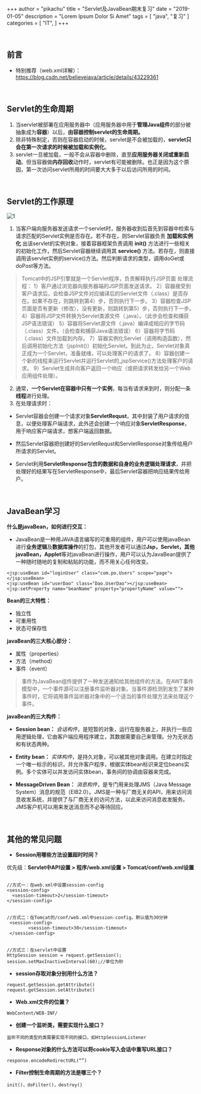 +++
author = "pikachu"
title = "Servlet及JavaBean期末复习"
date = "2019-01-05"
description = "Lorem Ipsum Dolor Si Amet"
tags = [
    "java",
	"复习"
]
categories = [
    "IT",
]
+++


&nbsp;

## 前言

- 特别推荐（web.xml详解）： https://blog.csdn.net/believejava/article/details/43229361

&nbsp;
&nbsp;

## Servlet的生命周期

1. 当servlet被部署在应用服务器中（应用服务器中用于**管理Java组件**的部分被抽象成为**容器**）以后，**由容器控制servlet的生命周期。**
2. 除非特殊制定，否则在容器启动的时候，servlet是不会被加载的，**servlet只会在第一次请求的时候被加载和实例化**。
3. servlet一旦被加载，一般不会从容器中删除，直至**应用服务器关闭或重新启动**。但当容器做**内存回收**动作时，servlet有可能被删除。也正是因为这个原因，第一次访问servlet所用的时间要大大多于以后访问所用的时间。

&nbsp;
&nbsp;

## Servlet的工作原理

![1](https://user-images.githubusercontent.com/38284818/50696114-89c53200-1079-11e9-8b1d-470f2b4cbf95.jpg)

1. 当客户端向服务器发送请求一个servlet时，服务器收到后首先到容器中检索与请求匹配的Servlet实例是否存在。若不存在，则Servlet容器负责 **加载和实例化** 出该servlet的实例对象，接着容器框架负责调用 **init()** 方法进行一些相关的初始化工作，然后Servlet容器继续调用其 **service()** 方法。若存在，则直接调用该servlet实例的service()方法。然后判断请求的类型，调用doGet或doPost等方法。

> Tomcat中的JSP引擎就是一个Servlet程序，负责解释执行JSP页面
> 处理流程：
> 1）客户通过浏览器向服务器端的JSP页面发送请求。
> 2）容器接受到客户请求后，会检查JSP文件对应编译后的Servlet文件（.class）是否存在。如果不存在，则跳转到第4）步，否则执行下一步。
> 3）容器检查JSP页面是否有更新（修改），没有更新，则跳转到第5）步，否则执行下一步。
> 4）容器将JSP文件转换为Servlet类源文件（.java）。（此步会检查和捕获JSP语法错误）
> 5）容器将Servlet源文件（.java）编译成相应的字节码（.class）文件。（会检查和捕获Java语法错误）
> 6）容器将字节码（.class）文件加载到内存。
> 7）容器实例化Servlet（调用构造函数），然后调用初始化方法（jspInit()）初始化Servlet。到此为止，Servlet对象真正成为一个Servlet，准备就绪，可以处理客户的请求了。
> 8）容器创建一个新的线程来运行Servlet并运行Servlet的_jspService()方法处理客户的请求。
> 9）Servlet生成并向客户返回一个响应（或把请求转发给另一个Web应用组件处理）。


2. 通常，**一个Servlet在容器中只有一个实例**，每当有请求来到时，则分配一条**线程**进行处理。
3. 在处理请求时：

- Servlet容器会创建一个请求对象**ServletRequst**，其中封装了用户请求的信息，以便处理客户端请求，此外还会创建一个响应对象**ServletResponse**，用于响应客户端请求，想客户端返回数据。

- 然后Servlet容器把创建好的ServletRequst和ServletResponse对象传给用户所请求的Servlet。

- Servlet利用**ServletResponse包含的数据和自身的业务逻辑处理请求**，并把处理好的结果写在ServletResponse中，最后Servlet容器把响应结果传给用户。

&nbsp;
&nbsp;

## JavaBean学习

**什么是javaBean，如何进行交互：**

- JavaBean是一种用JAVA语言编写的可重用的组件，用户可以使用javaBean进行**业务逻辑**及**数据库操作**的打包，其他开发者可以通过**Jsp，Servlet，其他javaBean，Applet**等对javaBean进行操作，用户可以认为JavaBean提供了一种随时随地的复制和粘贴的功能，而不用关心任何改变。

```
<jsp:useBean id="loginUser" class="com.po.Users" scope="page"></jsp:useBean>
<jsp:useBean id="userDao" class="Dao.UserDao"></jsp:useBean>
<jsp:setProperty name="beanName" property="propertyName" value="">
```

**Bean的三大特性：**

- 独立性
- 可重用性
-  状态可保存性

**javaBean的三大核心部分：**

- 属性（properties）
- 方法（method）
-  事件（event）

> 事件为JavaBean组件提供了一种发送通知给其他组件的方法。在AWT事件模型中，一个事件源可以注册事件监听器对象。当事件源检测到发生了某种事件时，它将调用事件监听器对象中的一个适当的事件处理方法来处理这个事件。

**javaBean的三大构件：**

- **Session bean：** _会话构件_，是短暂的对象，运行在服务器上，并执行一些应用逻辑处理，它由客户端应用程序建立，其数据需要自己来管理。分为无状态和有状态两种。

- **Entity bean：** _实体构件_，是持久对象，可以被其他对象调用。在建立时指定一个唯一标示的标识，并允许客户程序，根据实体bean标识来定位beans实例。多个实体可以并发访问实体bean，事务间的协调由容器来完成。

- **MessageDriven Bean：** _消息构件_，是专门用来处理JMS（Java Message System）消息的规范（EIB2.0）。JMS是一种与厂商无关的API，用来访问消息收发系统，并提供了与厂商无关的访问方法，以此来访问消息收发服务。JMS客户机可以用来发送消息而不必等待回应。


&nbsp;
&nbsp;

## 其他的常见问题

- **Session用哪些方法设置超时时间？**

优先级：**Servlet中API设置 > 程序/web.xml设置 > Tomcat/conf/web.xml设置**
```

//方式一：在web.xml中设置session-config
<session-config>
  <session-timeout>2</session-timeout>
</session-config>


//方式二：在Tomcat的/conf/web.xml中session-config，默认值为30分钟
 <session-config>
        <session-timeout>30</session-timeout>
 </session-config>


//方式三：在servlet中设置
HttpSession session = request.getSession();
session.setMaxInactiveInterval(60);//单位为秒

```

- **session存取对象分别用什么方法？**
```
request.getSession.getAttribute()
request.getSession.setAttribute()
```

- **Web.xml文件的位置？**
```
WebContent/WEB-INF/
```

- **创建一个监听类，需要实现什么接口？**
```
监听不同的类型的类需要实现不同的接口，如HttpSessionListener
```

- **Response对象的什么方法可以将cookie写入会话中重写URL接口？**
```
response.encodeRedirectURL(“”)
```

- **Filter控制生命周期的方法是哪三个？**
```
init()，doFilter()，destroy()
```
